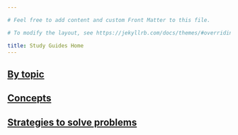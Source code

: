 ```yaml
---

# Feel free to add content and custom Front Matter to this file.

# To modify the layout, see https://jekyllrb.com/docs/themes/#overriding-theme-defaults

title: Study Guides Home
---
```


## [By topic](/guides/guides-topic)
## [Concepts](/guides/guides-concepts)
## [Strategies to solve problems](/guides/guides-strats)